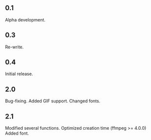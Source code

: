 ## 0.1
Alpha development.

## 0.3
Re-write.

## 0.4
Initial release.

## 2.0
Bug-fixing.
Added GIF support.
Changed fonts.

## 2.1
Modified several functions.
Optimized creation time (ffmpeg >= 4.0.0)
Added font.